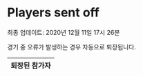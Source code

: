 # Players sent off
최종 업데이트: 2020년 12월 11일 17시 26분


경기 중 오류가 발생하는 경우 자동으로 퇴장됩니다.


| 퇴장된 참가자 |
|:---:|